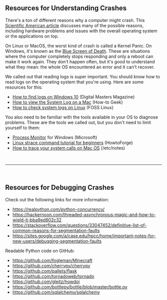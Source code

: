 ## Resources for Understanding Crashes

There's a ton of different reasons why a computer might crash. This [Scientific American article](https://www.scientificamerican.com/article/why-do-computers-crash/) discusses many of the possible reasons, including hardware problems and issues with the overall operating system or the applications on top. 

On Linux or MacOS, the worst kind of crash is called a Kernel Panic. On Windows, it's known as the [Blue Screen of Death](https://en.wikipedia.org/wiki/Blue_Screen_of_Death). These are situations where the computer completely stops responding and only a reboot can make it work again. They don't happen often, but it's good to understand what they mean: the whole OS encountered an error and it can't recover.

We called out that reading logs is super important. You should know how to read logs on the operating system that you're using. Here are some resources for this:

* [How to find logs on Windows 10](https://www.digitalmastersmag.com/magazine/tip-of-the-day-how-to-find-crash-logs-on-windows-10/) (Digital Masters Magazine)
* [How to view the System Log on a Mac](https://www.howtogeek.com/356942/how-to-view-the-system-log-on-a-mac/) (How-to Geek)
* [How to check system logs on Linux](https://www.fosslinux.com/8984/how-to-check-system-logs-on-linux-complete-usage-guide.htm) (FOSS Linux) 

You also need to be familiar with the tools available in your OS to diagnose problems. These are the tools we called out, but you don't need to limit yourself to them:

* [Process Monitor](https://docs.microsoft.com/en-us/sysinternals/downloads/procmon) for Windows (Microsoft)
* [Linux strace command tutorial for beginners](https://www.howtoforge.com/linux-strace-command/) (HowtoForge)
* [How to trace your system calls on Mac OS](https://etcnotes.com/posts/system-call/) (/etc/notes)

<br><hr><br>

## Resources for Debugging Crashes

Check out the following links for more information:

* https://realpython.com/python-concurrency/
* https://hackernoon.com/threaded-asynchronous-magic-and-how-to-wield-it-bba9ed602c32
* https://stackoverflow.com/questions/33047452/definitive-list-of-common-reasons-for-segmentation-faults
* https://sites.google.com/a/case.edu/hpcc/home/important-notes-for-new-users/debugging-segmentation-faults

Readable Python code on GitHub:

* https://github.com/fogleman/Minecraft
* https://github.com/cherrypy/cherrypy
* https://github.com/pallets/flask
* https://github.com/tornadoweb/tornado
* https://github.com/gleitz/howdoi
* https://github.com/bottlepy/bottle/blob/master/bottle.py
* https://github.com/sqlalchemy/sqlalchemy

